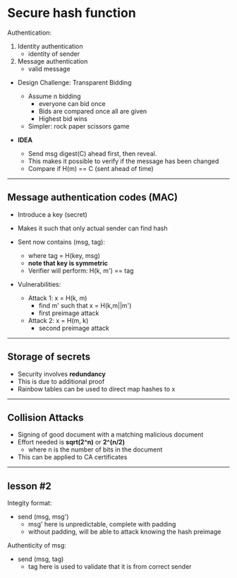 # Secure hash function

Authentication:
1. Identity authentication
    - identity of sender
2. Message authentication
    - valid message

- Design Challenge: Transparent Bidding
    - Assume n bidding
        - everyone can bid once
        - Bids are compared once all are given
        - Highest bid wins
    - Simpler: rock paper scissors game
    
- **IDEA**
    - Send msg digest(C) ahead first, then reveal.
    - This makes it possible to verify if the message has been changed
    - Compare if H(m) == C (sent ahead of time)
    
---
Message authentication codes (MAC)
---
- Introduce a key (secret)
- Makes it such that only actual sender can find hash
- Sent now contains (msg, tag): 
    - where tag = H(key, msg)
    - **note that key is symmetric**
    - Verifier will perform: H(k, m') == tag
    

- Vulnerabilities:
    - Attack 1: x = H(k, m)
        - find m' such that x = H(k,m||m')
        - first preimage attack 
    - Attack 2: x = H(m, k)
        - second preimage attack
    
    
---
Storage of secrets
---
- Security involves **redundancy**
- This is due to additional proof
- Rainbow tables can be used to direct map hashes to x


---
Collision Attacks
---
- Signing of good document with a matching malicious document
- Effort needed is **sqrt(2^n)** or **2^(n/2)**
    - where n is the number of bits in the document
- This can be applied to CA certificates


---
lesson #2
---
Integity format:
- send (msg, msg')
    - msg' here is unpredictable, complete with padding
    - without padding, will be able to attack knowing the hash preimage

Authenticity of msg:
- send (msg, tag)
    - tag here is used to validate that it is from correct sender
